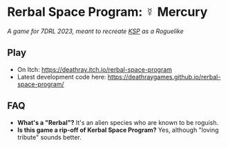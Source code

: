 # Rerbal Space Program: ☿ Mercury
*A game for 7DRL 2023, meant to recreate [KSP](https://www.kerbalspaceprogram.com/) as a Roguelike*

## Play

* On Itch: https://deathray.itch.io/rerbal-space-program
* Latest development code here: https://deathraygames.github.io/rerbal-space-program/

## FAQ

* **What's a "Rerbal"?** It's an alien species who are known to be roguish.
* **Is this game a rip-off of Kerbal Space Program?** Yes, although "loving tribute" sounds better.
